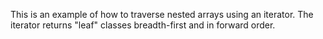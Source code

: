 This is an example of how to traverse nested arrays using an iterator.
The iterator returns "leaf" classes breadth-first and in forward order.